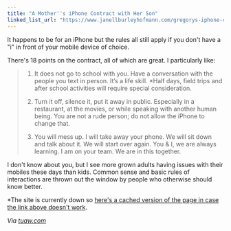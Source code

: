 ```yaml
---
title: "A Mother''s iPhone Contract with Her Son"
linked_list_url: "https://www.janellburleyhofmann.com/gregorys-iphone-contract/"
---
```

<p>It happens to be for an iPhone but the rules all still apply if you don't have a "i" in front of your mobile device of choice.</p>
<p>There's 18 points on the contract, all of which are great. I particularly like:</p>
<blockquote>
<ol>
<li>It does not go to school with you.  Have a conversation with the people you text in person.  It’s a life skill.  *Half days, field trips and after school activities will require special consideration.</p>
</li>
<li>
<p>Turn it off, silence it, put it away in public.  Especially in a restaurant, at the movies, or while speaking with another human being.  You are not a rude person; do not allow the iPhone to change that.</p>
</li>
<li>
<p>You will mess up.  I will take away your phone.  We will sit down and talk about it.  We will start over again.  You &amp; I, we are always learning.  I am on your team.  We are in this together.</p>
</li>
</ol>
</blockquote>
<p>I don't know about you, but I see more grown adults having issues with their mobiles these days than kids. Common sense and basic rules of interactions are thrown out the window by people who otherwise should know better.</p>
<p>*The site is currently down so <a href="https://webcache.googleusercontent.com/search?q=cache:https://www.janellburleyhofmann.com/gregorys-iphone-contract/">here's a cached version of the page in case the link above doesn't work</a>.</p>
<p><em>Via <a href="https://www.tuaw.com/2012/12/31/mom-gives-son-iphone-with-18-point-contract/">tuaw.com</a></em></p>
